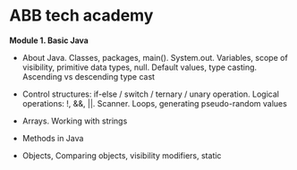 # ABB tech academy
**Module 1. Basic Java**

- About Java. Classes, packages, main(). System.out. Variables, scope of visibility, primitive data types, null. Default values, type casting. Ascending vs descending type cast

- Control structures: if-else / switch / ternary / unary operation. Logical operations: !, &&, ||. Scanner. Loops, generating pseudo-random values

- Arrays. Working with strings
- Methods in Java
- Objects, Comparing objects, visibility modifiers, static
